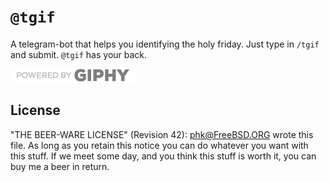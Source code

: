 # `@tgif`

A telegram-bot that helps you identifying the holy friday. Just type in `/tgif` and submit. `@tgif` has your back.

![Powered by Giphy](./giphy.png)

## License

"THE BEER-WARE LICENSE" (Revision 42): <phk@FreeBSD.ORG> wrote this file.
As long as you retain this notice you can do whatever you want with this
stuff. If we meet some day, and you think this stuff is worth it, you
can buy me a beer in return.
